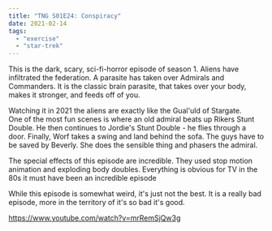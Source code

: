 ```yaml
---
title: "TNG S01E24: Conspiracy"
date: 2021-02-14
tags:
  - "exercise"
  - "star-trek"
---
```


This is the dark, scary, sci-fi-horror episode of season 1. Aliens have infiltrated the federation. A parasite has taken over Admirals and Commanders. It is the classic brain parasite, that takes over your body, makes it stronger, and feeds off of you.

Watching it in 2021 the aliens are exactly like the Gual'uld of Stargate.  
One of the most fun scenes is where an old admiral beats up Rikers Stunt Double. He then continues to Jordie's Stunt Double - he flies through a door. Finally, Worf takes a swing and land behind the sofa. The guys have to be saved by Beverly. She does the sensible thing and phasers the admiral.

The special effects of this episode are incredible. They used stop motion animation and exploding body doubles. Everything is obvious for TV in the 80s it must have been an incredible episode

While this episode is somewhat weird, it's just not the best. It is a really bad episode, more in the territory of it's so bad it's good.

https://www.youtube.com/watch?v=mrRemSjQw3g
